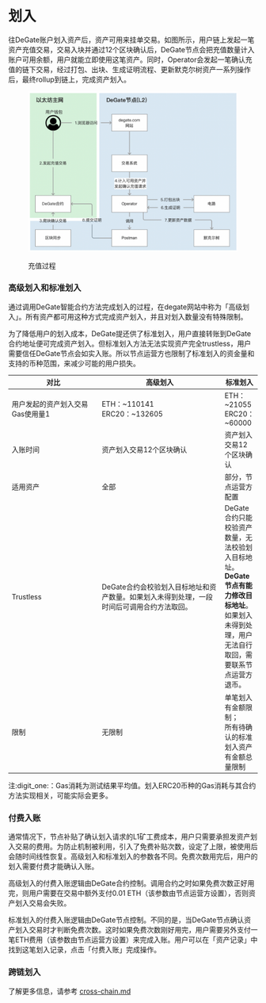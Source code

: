# 划入

往DeGate账户划入资产后，资产可用来挂单交易。如图所示，用户链上发起一笔资产充值交易，交易入块并通过12个区块确认后，DeGate节点会把充值数量计入账户可用余额，用户就能立即使用这笔资产。同时，Operator会发起一笔确认充值的链下交易，经过打包、出块、生成证明流程、更新默克尔树资产一系列操作后，最终rollup到链上，完成资产划入。

<figure><img src="../.gitbook/assets/Screen Shot 2022-10-07 at 13.09.58.png" alt=""><figcaption><p>充值过程</p></figcaption></figure>

### 高级划入和标准划入

通过调用DeGate智能合约方法完成划入的过程，在degate网站中称为「高级划入」。所有资产都可用这种方式完成资产划入，并且对划入数量没有特殊限制。

为了降低用户的划入成本，DeGate提还供了标准划入，用户直接转账到DeGate合约地址便可完成资产划入。但标准划入方法无法实现资产完全trustless，用户需要信任DeGate节点会如实入账。所以节点运营方也限制了标准划入的资金量和支持的币种范围，来减少可能的用户损失。

<table><thead><tr><th width="195">对比</th><th width="277">高级划入</th><th>标准划入</th></tr></thead><tbody><tr><td>用户发起的资产划入交易Gas使用量<span data-gb-custom-inline data-tag="emoji" data-code="0031">1️</span></td><td>ETH：~110141<br>ERC20：~132605</td><td>ETH：~21055<br>ERC20：~60000</td></tr><tr><td>入账时间</td><td>资产划入交易12个区块确认</td><td>资产划入交易12个区块确认</td></tr><tr><td>适用资产</td><td>全部</td><td>部分，节点运营方配置</td></tr><tr><td>Trustless</td><td>DeGate合约会校验划入目标地址和资产数量。如果划入未得到处理，一段时间后可调用合约方法取回。</td><td>DeGate合约只能校验资产数量，无法校验划入目标地址。<strong>DeGate节点有能力修改目标地址</strong>。如果划入未得到处理，用户无法自行取回，需要联系节点运营方退币。</td></tr><tr><td>限制</td><td>无限制</td><td>单笔划入有金额限制；<br>所有待确认的标准划入资产有金额总量限制</td></tr></tbody></table>

注:digit\_one:：Gas消耗为测试结果平均值。划入ERC20币种的Gas消耗与其合约方法实现相关，可能实际会更多。

### 付费入账

通常情况下，节点补贴了确认划入请求的L1矿工费成本，用户只需要承担发资产划入交易的费用。为防止机制被利用，引入了免费补贴次数，设定了上限，被使用后会随时间线性恢复。高级划入和标准划入的参数各不同。免费次数用完后，用户的划入需要付费才能确认入账。

高级划入的付费入账逻辑由DeGate合约控制。调用合约之时如果免费次数正好用完，则用户需要在交易中额外支付0.01 ETH（该参数由节点运营方设置），否则资产划入交易会失败。

标准划入的付费入账逻辑由DeGate节点控制。不同的是，当DeGate节点确认资产划入交易时才判断免费次数。这时如果免费次数刚好用完，用户需要另外支付一笔ETH费用（该参数由节点运营方设置）来完成入账。用户可以在「资产记录」中找到这笔划入记录，点击「付费入账」完成操作。

### 跨链划入

了解更多信息，请参考 [cross-chain.md](cross-chain.md "mention")
